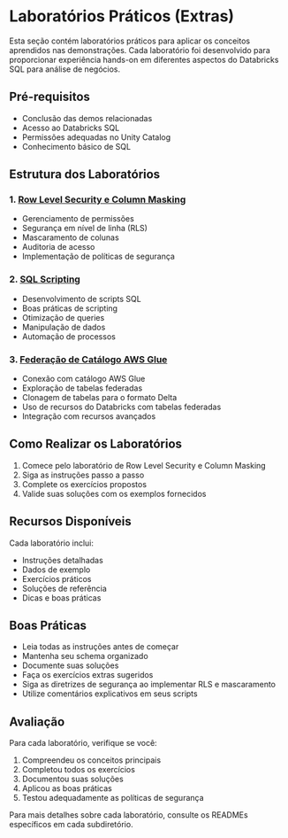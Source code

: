 # Laboratórios Práticos (Extras)

Esta seção contém laboratórios práticos para aplicar os conceitos aprendidos nas demonstrações. Cada laboratório foi desenvolvido para proporcionar experiência hands-on em diferentes aspectos do Databricks SQL para análise de negócios.

## Pré-requisitos

- Conclusão das demos relacionadas
- Acesso ao Databricks SQL
- Permissões adequadas no Unity Catalog
- Conhecimento básico de SQL

## Estrutura dos Laboratórios

### 1. [Row Level Security e Column Masking](./README_RLS_CM.md)
- Gerenciamento de permissões
- Segurança em nível de linha (RLS)
- Mascaramento de colunas
- Auditoria de acesso
- Implementação de políticas de segurança

### 2. [SQL Scripting](./README_SQL_Scripting.md)
- Desenvolvimento de scripts SQL
- Boas práticas de scripting
- Otimização de queries
- Manipulação de dados
- Automação de processos

### 3. [Federação de Catálogo AWS Glue](./README_Glue.md)
- Conexão com catálogo AWS Glue
- Exploração de tabelas federadas
- Clonagem de tabelas para o formato Delta
- Uso de recursos do Databricks com tabelas federadas
- Integração com recursos avançados

## Como Realizar os Laboratórios

1. Comece pelo laboratório de Row Level Security e Column Masking
2. Siga as instruções passo a passo
3. Complete os exercícios propostos
4. Valide suas soluções com os exemplos fornecidos

## Recursos Disponíveis

Cada laboratório inclui:
- Instruções detalhadas
- Dados de exemplo
- Exercícios práticos
- Soluções de referência
- Dicas e boas práticas

## Boas Práticas

- Leia todas as instruções antes de começar
- Mantenha seu schema organizado
- Documente suas soluções
- Faça os exercícios extras sugeridos
- Siga as diretrizes de segurança ao implementar RLS e mascaramento
- Utilize comentários explicativos em seus scripts

## Avaliação

Para cada laboratório, verifique se você:
1. Compreendeu os conceitos principais
2. Completou todos os exercícios
3. Documentou suas soluções
4. Aplicou as boas práticas
5. Testou adequadamente as políticas de segurança

Para mais detalhes sobre cada laboratório, consulte os READMEs específicos em cada subdiretório. 